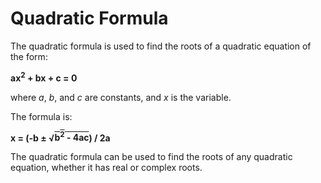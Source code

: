 <html>
<body>
	<h1>Quadratic Formula</h1>
	<p>The quadratic formula is used to find the roots of a quadratic equation of the form:</p>
	<p><b>ax<sup>2</sup> + bx + c = 0</b></p>
	<p>where <i>a</i>, <i>b</i>, and <i>c</i> are constants, and <i>x</i> is the variable.</p>
	<p>The formula is:</p>
	<p><b>x = (-b ± √<span style="text-decoration:overline">b<sup>2</sup> - 4ac</span>) / 2a</b></p>
	<p>The quadratic formula can be used to find the roots of any quadratic equation, whether it has real or complex roots.</p>
</body>
</html>

	
